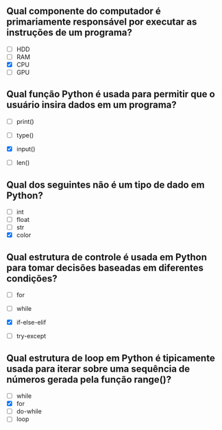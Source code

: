 ## Qual componente do computador é primariamente responsável por executar as instruções de um programa?

- [ ] HDD
- [ ] RAM
- [x] CPU
- [ ] GPU

## Qual função Python é usada para permitir que o usuário insira dados em um programa?

- [ ] print()
- [ ] type()
- [x] input()
- [ ] len()


## Qual dos seguintes não é um tipo de dado em Python?

- [ ] int
- [ ] float
- [ ] str
- [x] color

## Qual estrutura de controle é usada em Python para tomar decisões baseadas em diferentes condições?

- [ ] for
- [ ] while
- [x] if-else-elif
- [ ] try-except


## Qual estrutura de loop em Python é tipicamente usada para iterar sobre uma sequência de números gerada pela função range()?

- [ ] while
- [x] for
- [ ] do-while
- [ ] loop
